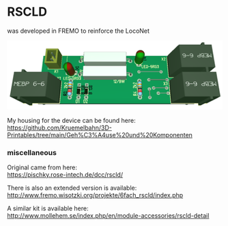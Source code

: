 # RSCLD

was developed in FREMO to reinforce the LocoNet<br> 

![PCB from RSCLD](/pics/RSCLD.png)<br>

My housing for the device can be found here: https://github.com/Kruemelbahn/3D-Printables/tree/main/Geh%C3%A4use%20und%20Komponenten

### miscellaneous
Original came from here:<br>
https://pischky.rose-intech.de/dcc/rscld/<br>

There is also an extended version is available:
http://www.fremo.wisotzki.org/projekte/6fach_rscld/index.php

A similar kit is available here:<br>
http://www.mollehem.se/index.php/en/module-accessories/rscld-detail
